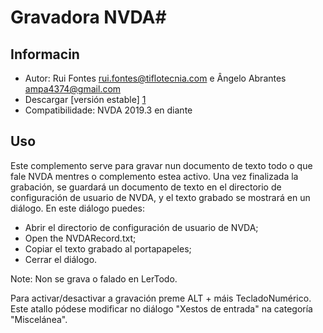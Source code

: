 # Gravadora NVDA#

## Informacin
* Autor: Rui Fontes <rui.fontes@tiflotecnia.com> e  Ângelo Abrantes <ampa4374@gmail.com>
* Descargar [versión estable] [1]
* Compatibilidade: NVDA 2019.3 en diante

## Uso
Este complemento serve para gravar nun documento de texto todo o que fale NVDA mentres o complemento estea activo.
Una vez finalizada la grabación, se guardará un documento de texto en el directorio de configuración de usuario de NVDA, y el texto grabado se mostrará en un diálogo.
En este diálogo puedes:
* Abrir el directorio de configuración de usuario de NVDA;
* Open the NVDARecord.txt;
* Copiar el texto grabado al portapapeles;
* Cerrar el diálogo.

Note: Non se grava o falado en LerTodo.

Para activar/desactivar a gravación preme ALT + máis TecladoNumérico.
Este atallo pódese modificar no diálogo "Xestos de entrada" na categoría "Miscelánea".


[1]: https://github.com/ruifontes/NVDARecorder/releases/download/2024.01.06/NVDARecorder-2024.01.06.nvda-addon
